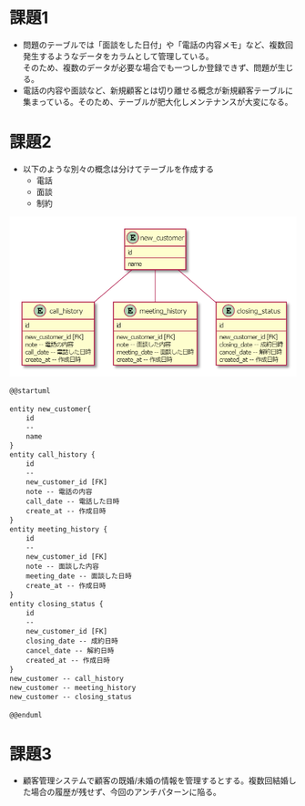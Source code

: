 # 課題1
- 問題のテーブルでは「面談をした日付」や「電話の内容メモ」など、複数回発生するようなデータをカラムとして管理している。  
そのため、複数のデータが必要な場合でも一つしか登録できず、問題が生じる。
- 電話の内容や面談など、新規顧客とは切り離せる概念が新規顧客テーブルに集まっている。そのため、テーブルが肥大化しメンテナンスが大変になる。

# 課題2
- 以下のような別々の概念は分けてテーブルを作成する
    - 電話
    - 面談
    - 制約

![](anti_pattern_5_1.png)
```puml
@@startuml

entity new_customer{
    id
    --
    name
}
entity call_history {
    id
    --
    new_customer_id [FK]
    note -- 電話の内容
    call_date -- 電話した日時
    create_at -- 作成日時
}
entity meeting_history {
    id
    --
    new_customer_id [FK]
    note -- 面談した内容
    meeting_date -- 面談した日時
    create_at -- 作成日時
}
entity closing_status {
    id
    --
    new_customer_id [FK]
    closing_date -- 成約日時
    cancel_date -- 解約日時
    created_at -- 作成日時
}
new_customer -- call_history
new_customer -- meeting_history
new_customer -- closing_status

@@enduml
```

# 課題3
- 顧客管理システムで顧客の既婚/未婚の情報を管理するとする。複数回結婚した場合の履歴が残せず、今回のアンチパターンに陥る。